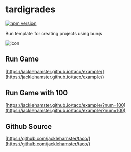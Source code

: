 # tardigrades

[![npm version](https://badge.fury.io/js/@dobuki%2Ftaco.svg)](https://www.npmjs.com/package/@dobuki/taco)

Bun template for creating projects using bunjs

![icon](https://jacklehamster.github.io/taco/icon.png)

## Run Game

[https://jacklehamster.github.io/taco/example/](https://jacklehamster.github.io/taco/example/)

## Run Game with 100

[https://jacklehamster.github.io/taco/example/?num=100](https://jacklehamster.github.io/taco/example/?num=100)

## Github Source

[https://github.com/jacklehamster/taco/](https://github.com/jacklehamster/taco/)
